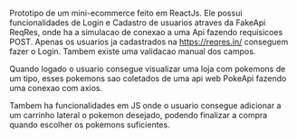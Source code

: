 Prototipo de um mini-ecommerce feito em ReactJs. Ele possui funcionalidades de Login e Cadastro de usuarios atraves da FakeApi ReqRes, onde ha a simulacao de conexao a uma Api fazendo requisicoes POST. Apenas os usuarios ja cadastrados na https://reqres.in/ conseguem fazer o Login. Tambem existe uma validacao manual dos campos. 

Quando logado o usuario consegue visualizar uma loja com pokemons de um tipo, esses pokemons sao coletados de uma api web PokeApi fazendo uma conexao com axios. 

Tambem ha funcionalidades em JS onde o usuario consegue adicionar a um carrinho lateral o pokemon desejado, podendo finalizar a compra quando escolher os pokemons suficientes.

